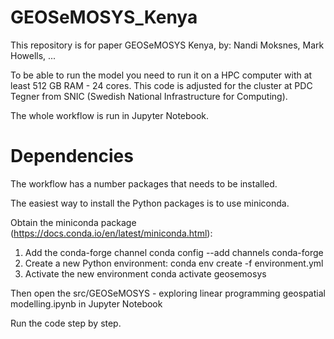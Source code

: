 # GEOSeMOSYS_Kenya
This repository is for paper GEOSeMOSYS Kenya, by: Nandi Moksnes, Mark Howells, ...

To be able to run the model you need to run it on a HPC computer with at least 512 GB RAM - 24 cores.
This code is adjusted for the cluster at PDC Tegner from SNIC (Swedish National Infrastructure for Computing).

The whole workflow is run in Jupyter Notebook.

# Dependencies
The workflow has a number packages that needs to be installed.

The easiest way to install the Python packages is to use miniconda.

Obtain the miniconda package (https://docs.conda.io/en/latest/miniconda.html):
1) Add the conda-forge channel conda config --add channels conda-forge
2) Create a new Python environment: conda env create -f environment.yml
3) Activate the new environment conda activate geosemosys

Then open the src/GEOSeMOSYS - exploring linear programming geospatial modelling.ipynb in Jupyter Notebook

Run the code step by step.
